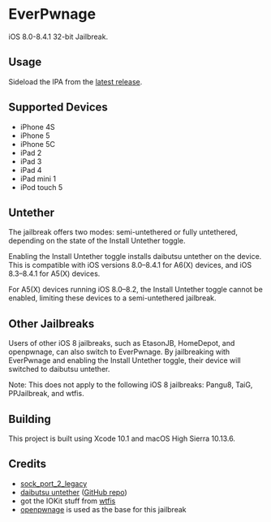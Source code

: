 # EverPwnage

iOS 8.0-8.4.1 32-bit Jailbreak.

## Usage

Sideload the IPA from the [latest release](https://github.com/LukeZGD/EverPwnage/releases/latest).

## Supported Devices

- iPhone 4S
- iPhone 5
- iPhone 5C
- iPad 2
- iPad 3
- iPad 4
- iPad mini 1
- iPod touch 5

## Untether

The jailbreak offers two modes: semi-untethered or fully untethered, depending on the state of the Install Untether toggle.

Enabling the Install Untether toggle installs daibutsu untether on the device. This is compatible with iOS versions 8.0–8.4.1 for A6(X) devices, and iOS 8.3–8.4.1 for A5(X) devices.

For A5(X) devices running iOS 8.0–8.2, the Install Untether toggle cannot be enabled, limiting these devices to a semi-untethered jailbreak.

## Other Jailbreaks

Users of other iOS 8 jailbreaks, such as EtasonJB, HomeDepot, and openpwnage, can also switch to EverPwnage. By jailbreaking with EverPwnage and enabling the Install Untether toggle, their device will switched to daibutsu untether.

Note: This does not apply to the following iOS 8 jailbreaks: Pangu8, TaiG, PPJailbreak, and wtfis.

## Building

This project is built using Xcode 10.1 and macOS High Sierra 10.13.6.

## Credits

- [sock_port_2_legacy](https://github.com/kok3shidoll/sock_port_2_legacy/tree/ios8)
- [daibutsu untether](https://kok3shidoll.github.io/info/jp.daibutsu.untether841/indexv2.html) ([GitHub repo](https://github.com/kok3shidoll/daibutsu))
- got the IOKit stuff from [wtfis](https://github.com/TheRealClarity/wtfis)
- [openpwnage](https://github.com/0xilis/openpwnage) is used as the base for this jailbreak
